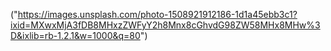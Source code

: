 ("https://images.unsplash.com/photo-1508921912186-1d1a45ebb3c1?ixid=MXwxMjA3fDB8MHxzZWFyY2h8Mnx8cGhvdG98ZW58MHx8MHw%3D&ixlib=rb-1.2.1&w=1000&q=80")
